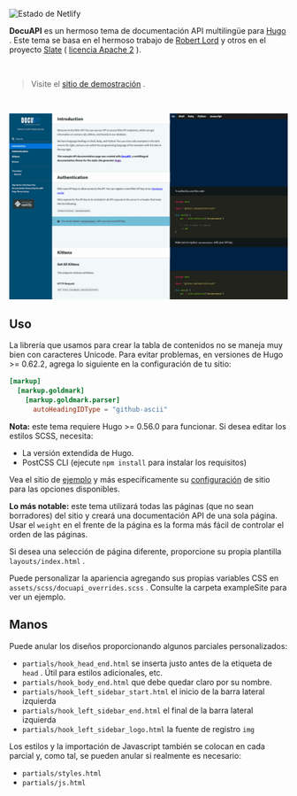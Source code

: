 [](https://app.netlify.com/sites/docuapi/deploys)![Estado de Netlify](https://api.netlify.com/api/v1/badges/49111249-0a1a-4b5a-a3ab-45d00732fdb3/deploy-status)

**DocuAPI** es un hermoso tema de documentación API multilingüe para [Hugo](http://gohugo.io/) . Este tema se basa en el hermoso trabajo de [Robert Lord](https://github.com/lord) y otros en el proyecto [Slate](https://github.com/slatedocs/slate) ( [licencia Apache 2](https://github.com/slatedocs/slate/blob/master/LICENSE) ).

<br>

> Visite el [sitio de demostración](https://docuapi.netlify.com/) .

<br>

![Captura de pantalla Sitio de ejemplo de DocuAPI](https://raw.githubusercontent.com/bep/docuapi/master/images/screenshot.png)

## Uso

La librería que usamos para crear la tabla de contenidos no se maneja muy bien con caracteres Unicode. Para evitar problemas, en versiones de Hugo &gt;= 0.62.2, agrega lo siguiente en la configuración de tu sitio:

```toml
[markup]
  [markup.goldmark]
    [markup.goldmark.parser]
      autoHeadingIDType = "github-ascii"
```

**Nota:** este tema requiere Hugo &gt;= 0.56.0 para funcionar. Si desea editar los estilos SCSS, necesita:

- La versión extendida de Hugo.
- PostCSS CLI (ejecute `npm install` para instalar los requisitos)

Vea el sitio de [ejemplo](https://github.com/bep/docuapi/tree/master/exampleSite) y más específicamente su [configuración](https://github.com/bep/docuapi/blob/master/exampleSite/config.toml) de sitio para las opciones disponibles.

**Lo más notable:** este tema utilizará todas las páginas (que no sean borradores) del sitio y creará una documentación API de una sola página. Usar el `weight` en el frente de la página es la forma más fácil de controlar el orden de las páginas.

Si desea una selección de página diferente, proporcione su propia plantilla `layouts/index.html` .

Puede personalizar la apariencia agregando sus propias variables CSS en `assets/scss/docuapi_overrides.scss` . Consulte la carpeta exampleSite para ver un ejemplo.

## Manos

Puede anular los diseños proporcionando algunos parciales personalizados:

- `partials/hook_head_end.html` se inserta justo antes de la etiqueta de `head` . Útil para estilos adicionales, etc.
- `partials/hook_body_end.html` que debe quedar claro por su nombre.
- `partials/hook_left_sidebar_start.html` el inicio de la barra lateral izquierda
- `partials/hook_left_sidebar_end.html` el final de la barra lateral izquierda
- `partials/hook_left_sidebar_logo.html` la fuente de registro `img`

Los estilos y la importación de Javascript también se colocan en cada parcial y, como tal, se pueden anular si realmente es necesario:

- `partials/styles.html`
- `partials/js.html`
